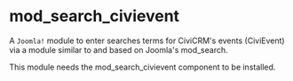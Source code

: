mod_search_civievent
====================

A `Joomla!` module to enter searches terms for CiviCRM's events (CiviEvent) via a module similar to and based on Joomla's mod_search.

This module needs the mod_search_civievent component to be installed.
